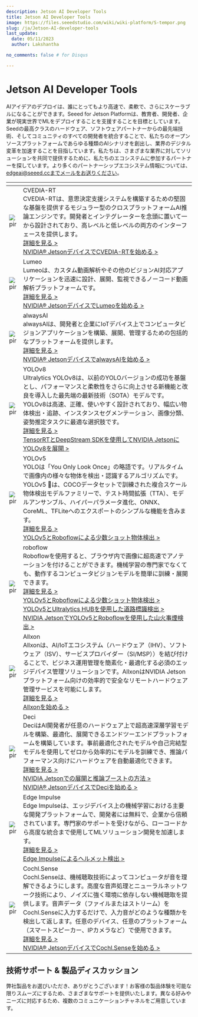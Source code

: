 ```yaml
---
description: Jetson AI Developer Tools
title: Jetson AI Developer Tools
image: https://files.seeedstudio.com/wiki/wiki-platform/S-tempor.png
slug: /ja/Jetson-AI-developer-tools
last_update:
  date: 05/11/2023
  author: Lakshantha

no_comments: false # for Disqus

---
```


# Jetson AI Developer Tools

AIアイデアのデプロイは、誰にとってもより高速で、柔軟で、さらにスケーラブルになることができます。Seeed for Jetson Platformは、教育者、開発者、企業が現実世界でMLをデプロイすることを支援することを目標としています。Seedの最高クラスのハードウェア、ソフトウェアパートナーからの最先端技術、そしてコミュニティのすべての開発者を統合することで、私たちのオープンソースプラットフォームであらゆる種類のAIシナリオを創出し、業界のデジタル変革を加速することを目指しています。私たちは、さまざまな業界に対してソリューションを共同で提供するために、私たちのエコシステムに参加するパートナーを探しています。より多くのパートナーシップエコシステム情報については、edgeai@seeed.ccまでメールをお送りください。

<table style={{tableLayout: 'fixed', width: 980}}>
  <colgroup>
    <col style={{width: '275.085714px'}} />
    <col style={{width: '705.085714px'}} />
  </colgroup>
  <thead>
    <tr>
      <th />
      <th />
    </tr>
  </thead>
  <tbody>
    <tr>
      <td><img src="https://files.seeedstudio.com/wiki/recomputerzhongwen/cvedia-logo.jpg" alt="pir" width={264} height={76} /></td>
      <td>CVEDIA-RT<br />CVEDIA-RTは、意思決定支援システムを構築するための堅固な基盤を提供するモジュラー型のクロスプラットフォームAI推論エンジンです。開発者とインテグレーターを念頭に置いて一から設計されており、高レベルと低レベルの両方のインターフェースを提供します。<br /><a href="https://www.cvedia.com/cvedia-rt" target="_blank" rel="noopener noreferrer">詳細を見る &gt;</a><br /><a href="https://wiki.seeedstudio.com/ja/CVEDIA-Jetson-Getting-Started" target="_blank" rel="noopener noreferrer">NVIDIA® JetsonデバイスでCVEDIA-RTを始める &gt;</a></td>
    </tr>
    <tr>
      <td><img src="https://files.seeedstudio.com/wiki/recomputerzhongwen/lumeo-logo.jpg" alt="pir" width={264} height={76} /></td>
      <td>Lumeo<br />Lumeoは、カスタム動画解析やその他のビジョンAI対応アプリケーションを迅速に設計、展開、監視できるノーコード動画解析プラットフォームです。<br /><a href="https://lumeo.com/" target="_blank" rel="noopener noreferrer">詳細を見る &gt;</a><br /><a href="https://wiki.seeedstudio.com/ja/Lumeo-Jetson-Getting-Started" target="_blank" rel="noopener noreferrer">NVIDIA® JetsonデバイスでLumeoを始める &gt;</a></td>
    </tr>
    <tr>
      <td><img src="https://files.seeedstudio.com/wiki/recomputerzhongwen/jetsonaitools83.png" alt="pir" width={264} height={76} /></td>
      <td>alwaysAI<br />alwaysAIは、開発者と企業にIoTデバイス上でコンピュータビジョンアプリケーションを構築、展開、管理するための包括的なプラットフォームを提供します。         <br /><a href="https://alwaysai.co/">詳細を見る &gt;</a><br /><a href="https://wiki.seeedstudio.com/ja/alwaysAI-Jetson-Getting-Started/">NVIDIA® JetsonデバイスでalwaysAIを始める &gt;</a></td>
    </tr>
    <tr>
      <td><img src="https://files.seeedstudio.com/wiki/recomputerzhongwen/yolov8-logo.png" alt="pir" width={264} height={76} /></td>
      <td>YOLOv8<br />Ultralytics YOLOv8は、以前のYOLOバージョンの成功を基盤とし、パフォーマンスと柔軟性をさらに向上させる新機能と改良を導入した最先端の最新技術（SOTA）モデルです。YOLOv8は高速、正確、使いやすく設計されており、幅広い物体検出・追跡、インスタンスセグメンテーション、画像分類、姿勢推定タスクに最適な選択肢です。<br /><a href="https://github.com/ultralytics/ultralytics" target="_blank" rel="noopener noreferrer">詳細を見る &gt;</a><br /><a href="https://wiki.seeedstudio.com/ja/YOLOv8-DeepStream-TRT-Jetson" target="_blank" rel="noopener noreferrer">TensorRTとDeepStream SDKを使用してNVIDIA JetsonにYOLOv8を展開 &gt;</a></td>
    </tr>
    <tr>
      <td><img src="https://files.seeedstudio.com/wiki/recomputerzhongwen/jetsonaitools80.png" alt="pir" /></td>
      <td>YOLOv5<br />YOLOは「You Only Look Once」の略語です。リアルタイムで画像内の様々な物体を検出・認識するアルゴリズムです。YOLOv5 🚀は、COCOデータセットで訓練された複合スケール物体検出モデルファミリーで、テスト時間拡張（TTA）、モデルアンサンブル、ハイパーパラメータ進化、ONNX、CoreML、TFLiteへのエクスポートのシンプルな機能を含みます。         <br /><a href="https://ultralytics.com/yolov5">詳細を見る &gt;</a><br /><a href="https://wiki.seeedstudio.com/ja/YOLOv5-Object-Detection-Jetson/">YOLOv5とRoboflowによる少数ショット物体検出 &gt;</a></td>
    </tr>
    <tr>
      <td><img src="https://files.seeedstudio.com/wiki/recomputerzhongwen/jetsonaitools81.png" alt="pir" /></td>
      <td>roboflow<br />Roboflowを使用すると、ブラウザ内で画像に超高速でアノテーションを付けることができます。機械学習の専門家でなくても、動作するコンピュータビジョンモデルを簡単に訓練・展開できます。         <br /><a href="https://roboflow.com/">詳細を見る &gt;</a><br /><a href="https://wiki.seeedstudio.com/ja/YOLOv5-Object-Detection-Jetson/">YOLOv5とRoboflowによる少数ショット物体検出 &gt;</a><br /><a href="https://wiki.seeedstudio.com/ja/YOLOv5-Road-Signs-Detection-Jetson/">YOLOv5とUltralytics HUBを使用した道路標識検出 &gt;</a><br /><a href="https://wiki.seeedstudio.com/ja/YOLOv5-Roboflow-Wildfire-Smoke-Detection-Jetson/">NVIDIA JetsonでYOLOv5とRoboflowを使用した山火事煙検出 &gt;</a></td>
    </tr>
    <tr>
      <td><img src="https://files.seeedstudio.com/wiki/recomputerzhongwen/jetsonaitools4.png" alt="pir" /></td>
      <td>Allxon<br />Allxonは、AI/IoTエコシステム（ハードウェア（IHV）、ソフトウェア（ISV）、サービスプロバイダー（SI/MSP））を結び付けることで、ビジネス運用管理を簡素化・最適化する必須のエッジデバイス管理ソリューションです。AllxonはNVIDIA Jetsonプラットフォーム向けの効率的で安全なリモートハードウェア管理サービスを可能にします。         <br /><a href="https://www.allxon.com/">詳細を見る &gt;</a><br /><a href="https://wiki.seeedstudio.com/ja/Allxon-Jetson-Getting-Started/">Allxonを始める &gt;</a></td>
    </tr>
    <tr>
      <td><img src="https://files.seeedstudio.com/wiki/recomputerzhongwen/jetsonaitools82.png" alt="pir" /></td>
      <td>Deci<br />DeciはAI開発者が任意のハードウェア上で超高速深層学習モデルを構築、最適化、展開できるエンドツーエンドプラットフォームを構築しています。事前最適化されたモデルや自己完結型モデルを使用してゼロから効率的にモデルを訓練でき、推論パフォーマンス向けにハードウェアを自動最適化できます。         <br /><a href="https://deci.ai/">詳細を見る &gt;</a><br /><a href="https://deci.ai/resources/videos/engineering-best-practices-deep-learning-nvidia-jetson/">NVIDIA Jetsonでの展開と推論ブーストの方法 &gt;</a><br /><a href="https://wiki.seeedstudio.com/ja/DeciAI-Getting-Started/">NVIDIA® JetsonデバイスでDeciを始める &gt;</a></td>
    </tr>
    <tr>
      <td><img src="https://files.seeedstudio.com/wiki/recomputerzhongwen/ei-logo.png" alt="pir" width={264} height={76} /></td>
      <td>Edge Impulse<br />Edge Impulseは、エッジデバイス上の機械学習における主要な開発プラットフォームで、開発者には無料で、企業から信頼されています。専門家のサポートを受けながら、ローコードから高度な統合まで使用してMLソリューション開発を加速します。         <br /><a href="https://www.edgeimpulse.com/" target="_blank" rel="noopener noreferrer">詳細を見る &gt;</a><br /><a href="https://wiki.seeedstudio.com/ja/HardHat/" target="_blank" rel="noopener noreferrer">Edge Impulseによるヘルメット検出 &gt;</a></td>
    </tr>
    <tr>
      <td><img src="https://files.seeedstudio.com/wiki/recomputerzhongwen/cochl-logo.png" alt="pir" width={264} height={76} /></td>
      <td>Cochl.Sense<br />Cochl.Senseは、機械聴取技術によってコンピュータが音を理解できるようにします。高度な音声処理とニューラルネットワーク技術により、ノイズに強く環境に依存しない機械聴取を提供します。音声データ（ファイルまたはストリーム）をCochl.Senseに入力するだけで、入力音がどのような種類かを検出して返します。任意のデバイス、任意のプラットフォーム（スマートスピーカー、IPカメラなど）で使用できます。<br /><a href="https://www.cochl.ai/" target="_blank" rel="noopener noreferrer">詳細を見る &gt;</a><br /><a href="https://wiki.seeedstudio.com/ja/Cochl.Sense-Jetson-Getting-Started" target="_blank" rel="noopener noreferrer">NVIDIA® JetsonデバイスでCochl.Senseを始める &gt;</a></td>
    </tr>
  </tbody>
</table>

## 技術サポート & 製品ディスカッション
弊社製品をお選びいただき、ありがとうございます！お客様の製品体験を可能な限りスムーズにするため、さまざまなサポートを提供いたします。異なる好みやニーズに対応するため、複数のコミュニケーションチャネルをご用意しています。

<div class="button_tech_support_container">
<a href="https://forum.seeedstudio.com/" class="button_forum"></a> 
<a href="https://www.seeedstudio.com/contacts" class="button_email"></a>
</div>

<div class="button_tech_support_container">
<a href="https://discord.gg/eWkprNDMU7" class="button_discord"></a> 
<a href="https://github.com/Seeed-Studio/wiki-documents/discussions/69" class="button_discussion"></a>
</div>

